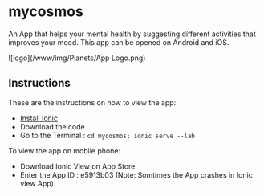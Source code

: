 


# mycosmos
An App that helps your mental health by suggesting different activities that improves your mood. This app can be opened on Android and iOS.

![logo](/www/img/Planets/App Logo.png)

## Instructions 

These are the instructions on how to view the app:

* [Install Ionic](http://ionicframework.com/getting-started/)
* Download the code 
* Go to the Terminal : `cd mycosmos; ionic serve --lab`  

To view the app on mobile phone:
* Download Ionic View on App Store 
* Enter the App ID : e5913b03 (Note: Somtimes the App crashes in Ionic view App)



